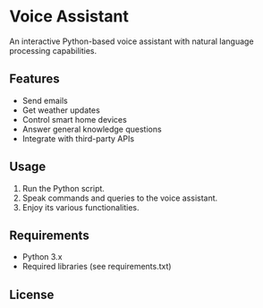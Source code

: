 # Voice Assistant

An interactive Python-based voice assistant with natural language processing capabilities.

## Features

- Send emails
- Get weather updates
- Control smart home devices
- Answer general knowledge questions
- Integrate with third-party APIs

## Usage

1. Run the Python script.
2. Speak commands and queries to the voice assistant.
3. Enjoy its various functionalities.

## Requirements

- Python 3.x
- Required libraries (see requirements.txt)

## License

